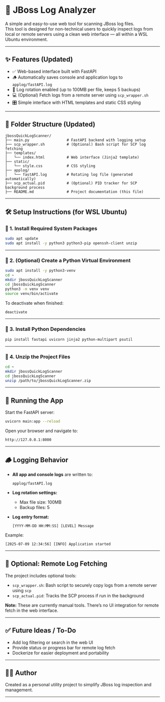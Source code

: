 # 📘 JBoss Log Analyzer

A simple and easy-to-use web tool for scanning JBoss log files.  
This tool is designed for non-technical users to quickly inspect logs from local or remote servers using a clean web interface — all within a WSL Ubuntu environment.

---

## ✨ Features (Updated)

- ✅ Web-based interface built with FastAPI
- 🪵 Automatically saves console and application logs to `applog/fastAPI.log`
- 🔁 Log rotation enabled (up to 100MB per file, keeps 5 backups)
- 💻 (Optional) Fetch logs from a remote server using `scp_wrapper.sh`
- 🎛️ Simple interface with HTML templates and static CSS styling

---

## 📁 Folder Structure (Updated)

```
jbossQuickLogScanner/
├── main.py                 # FastAPI backend with logging setup
├── scp_wrapper.sh          # (Optional) Bash script for SCP log fetching
├── templates/
│   └── index.html          # Web interface (Jinja2 template)
├── static/
│   └── style.css           # CSS styling
├── applog/
│   └── fastAPI.log         # Rotating log file (generated automatically)
├── scp_actual.pid          # (Optional) PID tracker for SCP background process
├── README.md               # Project documentation (this file)
```

---

## 🛠️ Setup Instructions (for WSL Ubuntu)

### 🔹 1. Install Required System Packages

```bash
sudo apt update
sudo apt install -y python3 python3-pip openssh-client unzip
```

---

### 🔹 2. (Optional) Create a Python Virtual Environment

```bash
sudo apt install -y python3-venv
cd ~
mkdir jbossQuickLogScanner
cd jbossQuickLogScanner
python3 -m venv venv
source venv/bin/activate
```

To deactivate when finished:
```bash
deactivate
```

---

### 🔹 3. Install Python Dependencies

```bash
pip install fastapi uvicorn jinja2 python-multipart psutil
```

---

### 🔹 4. Unzip the Project Files

```bash
cd ~
mkdir jbossQuickLogScanner
cd jbossQuickLogScanner
unzip /path/to/jbossQuickLogScanner.zip
```

---

## 🚀 Running the App

Start the FastAPI server:
```bash
uvicorn main:app --reload
```

Open your browser and navigate to:
```
http://127.0.0.1:8000
```

---

## 🪵 Logging Behavior

- **All app and console logs** are written to:
  ```
  applog/fastAPI.log
  ```

- **Log rotation settings:**
  - Max file size: 100MB
  - Backup files: 5

- **Log entry format:**
  ```
  [YYYY-MM-DD HH:MM:SS] [LEVEL] Message
  ```

Example:
```
[2025-07-09 12:34:56] [INFO] Application started
```

---

## 🔧 Optional: Remote Log Fetching

The project includes optional tools:
- `scp_wrapper.sh`: Bash script to securely copy logs from a remote server using `scp`
- `scp_actual.pid`: Tracks the SCP process if run in the background

**Note:** These are currently manual tools. There’s no UI integration for remote fetch in the web interface.

---

## ✅ Future Ideas / To-Do

- Add log filtering or search in the web UI
- Provide status or progress bar for remote log fetch
- Dockerize for easier deployment and portability

---

## 🧑‍💻 Author

Created as a personal utility project to simplify JBoss log inspection and management.

---
